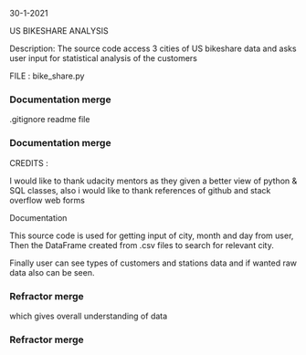 30-1-2021

US BIKESHARE ANALYSIS

Description:
The source code access 3 cities of US bikeshare data
and asks user input for statistical analysis of the customers  


FILE :
bike_share.py
### Documentation merge
.gitignore
readme file
### Documentation merge
CREDITS : 

I would like to thank udacity mentors as they given a better view of python & SQL classes,
also i would like to thank references of github and stack overflow web forms

Documentation

This source code is used for getting input of city, month and day from user,
Then the DataFrame created from .csv files to search for relevant city.

Finally user can see types of customers and stations data and if wanted raw data also can be seen.
### Refractor merge
which gives overall understanding of data
### Refractor merge

